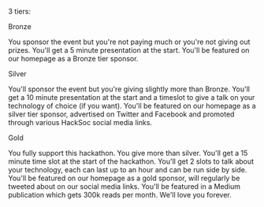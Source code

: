 3 tiers:

Bronze

You sponsor the event but you're not paying much or you're not giving out prizes. 
You'll get a 5 minute presentation at the start. 
You'll be featured on our homepage as a Bronze tier sponsor.

Silver

You'll sponsor the event but you're giving slightly more than Bronze.
You'll get a 10 minute presentation at the start and a timeslot to give a talk on your technology of choice (if you want).
You'll be featured on our homepage as a silver tier sponsor, advertised on Twitter and Facebook and promoted through various HackSoc social media links.

Gold

You fully support this hackathon. You give more than silver.
You'll get a 15 minute time slot at the start of the hackathon.
You'll get 2 slots to talk about your technology, each can last up to an hour and can be run side by side.
You'll be featured on our homepage as a gold sponsor, will regularly be tweeted about on our social media links.
You'll be featured in a Medium publication which gets 300k reads per month.
We'll love you forever.

